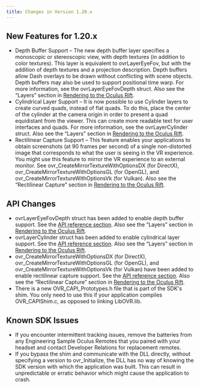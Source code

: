 ```yaml
---
title: Changes in Version 1.20.x
---
```

## New Features for 1.20.x

* Depth Buffer Support – The new depth buffer layer specifies a monoscopic or stereoscopic view, with depth textures (in addition to color textures). This layer is equivalent to ovrLayerEyeFov, but with the addition of depth textures and a projection description. Depth buffers allow Dash overlays to be drawn without conflicting with scene objects. Depth buffers may also be used to support positional time warp. For more information, see the ovrLayerEyeFovDepth struct. Also see the “Layers” section in [Rendering to the Oculus Rift](/documentation/pcsdk/latest/concepts/dg-render). 
* Cylindrical Layer Support – It is now possible to use Cylinder layers to create curved quads, instead of flat quads. To do this, place the center of the cylinder at the camera origin in order to present a quad equidistant from the viewer. This can create more readable text for user interfaces and quads. For more information, see the ovrLayerCylinder struct. Also see the “Layers” section in [Rendering to the Oculus Rift](/documentation/pcsdk/latest/concepts/dg-render).
*  Rectilinear Capture Support – This feature enables your applications to obtain screenshots (at 90 frames per second) of a single non-distorted image that corresponds to what the user is seeing in the VR experience. You might use this feature to mirror the VR experience to an external monitor. See ovr\_CreateMirrorTextureWithOptionsDX (for DirectX), ovr\_CreateMirrorTextureWithOptionsGL (for OpenGL), and ovr\_CreateMirrorTextureWithOptionsVk (for Vulkan). Also see the “Rectilinear Capture” section in [Rendering to the Oculus Rift](/documentation/pcsdk/latest/concepts/dg-render). 
## API Changes

* ovrLayerEyeFovDepth struct has been added to enable depth buffer support. See the [API reference section](/documentation/pcsdk/latest/concepts/api-reference). Also see the “Layers” section in [Rendering to the Oculus Rift](/documentation/pcsdk/latest/concepts/dg-render).
* ovrLayerCylinder struct has been added to enable cylindrical layer support. See the [API reference section](/documentation/pcsdk/latest/concepts/api-reference). Also see the “Layers” section in [Rendering to the Oculus Rift](/documentation/pcsdk/latest/concepts/dg-render).
* ovr\_CreateMirrorTextureWithOptionsDX (for DirectX), ovr\_CreateMirrorTextureWithOptionsGL (for OpenGL), and ovr\_CreateMirrorTextureWithOptionsVk (for Vulkan) have been added to enable rectilinear capture support. See the [API reference section](/documentation/pcsdk/latest/concepts/api-reference). Also see the “Rectilinear Capture” section in [Rendering to the Oculus Rift](/documentation/pcsdk/latest/concepts/dg-render).
* There is a new OVR\_CAPI\_Prototypes.h file that is part of the SDK's shim. You only need to use this if your application compiles OVR\_CAPIShim.c, as opposed to linking LibOVR.lib.
## Known SDK Issues

* If you encounter intermittent tracking issues, remove the batteries from any Engineering Sample Oculus Remotes that you paired with your headset and contact Developer Relations for replacement remotes.
* If you bypass the shim and communicate with the DLL directly, without specifying a version to ovr\_Initialize, the DLL has no way of knowing the SDK version with which the application was built. This can result in unpredictable or erratic behavior which might cause the application to crash.
